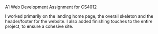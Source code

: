 A1 Web Development Assignment for CS4012

I worked primarily on the landing home page, the overall skeleton and the header/footer for the website. I also added finishing touches to the entire project, to ensure a cohesive site.
